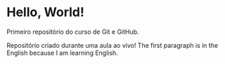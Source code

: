 # Hello, World!
 Primeiro repositório do curso de Git e GitHub.

Repositório criado durante uma aula ao vivo!
The first paragraph is in the English because I am learning English. 